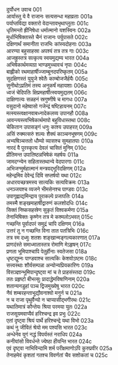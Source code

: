 दुर्योधन उवाच	001  
आर्यास्तु ये वै राजानः सत्यसन्धा महाव्रताः	001a  
पर्याप्तविद्या वक्तारो वेदान्तावभृथाप्लुताः	001c  
धृतिमन्तो ह्रीनिषेधा धर्मात्मानो यशस्विनः	002a  
मूर्धाभिषिक्तास्ते चैनं राजानः पर्युपासते	002c  
दक्षिणार्थं समानीता राजभिः कांस्यदोहनाः	003a  
आरण्या बहुसाहस्रा अपश्यं तत्र तत्र गाः	003c  
आजह्रुस्तत्र सत्कृत्य स्वयमुद्यम्य भारत	004a  
अभिषेकार्थमव्यग्रा भाण्डमुच्चावचं नृपाः	004c  
बाह्लीको रथमाहार्षीज्जाम्बूनदपरिष्कृतम्	005a  
सुदक्षिणस्तं युयुजे श्वेतैः काम्बोजजैर्हयैः	005c  
सुनीथोऽप्रतिमं तस्य अनुकर्षं महायशाः	006a  
ध्वजं चेदिपतिः क्षिप्रमहार्षीत्स्वयमुद्यतम्	006c  
दाक्षिणात्यः सन्नहनं स्रगुष्णीषे च मागधः	007a  
वसुदानो महेष्वासो गजेन्द्रं षष्टिहायनम्	007c  
मत्स्यस्त्वक्षानवाबध्नादेकलव्य उपानहौ	008a  
आवन्त्यस्त्वभिषेकार्थमापो बहुविधास्तथा	008c  
चेकितान उपासङ्गं धनुः काश्य उपाहरत्	009a  
असिं रुक्मत्सरुं शल्यः शैक्यं काञ्चनभूषणम्	009c  
अभ्यषिञ्चत्ततो धौम्यो व्यासश्च सुमहातपाः	010a  
नारदं वै पुरस्कृत्य देवलं चासितं मुनिम्	010c  
प्रीतिमन्त उपातिष्ठन्नभिषेकं महर्षयः	011a  
जामदग्न्येन सहितास्तथान्ये वेदपारगाः	011c  
अभिजग्मुर्महात्मानं मन्त्रवद्भूरिदक्षिणम्	012a  
महेन्द्रमिव देवेन्द्रं दिवि सप्तर्षयो यथा	012c  
अधारयच्छत्रमस्य सात्यकिः सत्यविक्रमः	013a  
धनञ्जयश्च व्यजने भीमसेनश्च पाण्डवः	013c  
उपागृह्णाद्यमिन्द्राय पुराकल्पे प्रजापतिः	014a  
तमस्मै शङ्खमाहार्षीद्वारुणं कलशोदधिः	014c  
सिक्तं निष्कसहस्रेण सुकृतं विश्वकर्मणा	015a  
तेनाभिषिक्तः कृष्णेन तत्र मे कश्मलोऽभवत्	015c  
गच्छन्ति पूर्वादपरं समुद्रं चापि दक्षिणम्	016a  
उत्तरं तु न गच्छन्ति विना तात पतत्रिभिः	016c  
तत्र स्म दध्मुः शतशः शङ्खान्मङ्गल्यकारणात्	017a  
प्राणदंस्ते समाध्मातास्तत्र रोमाणि मेऽहृषन्	017c  
प्रणता भूमिपाश्चापि पेतुर्हीनाः स्वतेजसा	018a  
धृष्टद्युम्नः पाण्डवाश्च सात्यकिः केशवोऽष्टमः	018c  
सत्त्वस्थाः शौर्यसम्पन्ना अन्योन्यप्रियकारिणः	019a  
विसञ्ज्ञान्भूमिपान्दृष्ट्वा मां च ते प्राहसंस्तदा	019c  
ततः प्रहृष्टो बीभत्सुः प्रादाद्धेमविषाणिनाम्	020a  
शतान्यनडुहां पञ्च द्विजमुख्येषु भारत	020c  
नैवं शम्बरहन्ताभूद्यौवनाश्वो मनुर्न च	021a  
न च राजा पृथुर्वैन्यो न चाप्यासीद्भगीरथः	021c  
यथातिमात्रं कौन्तेयः श्रिया परमया युतः	022a  
राजसूयमवाप्यैवं हरिश्चन्द्र इव प्रभुः	022c  
एतां दृष्ट्वा श्रियं पार्थे हरिश्चन्द्रे यथा विभो	023a  
कथं नु जीवितं श्रेयो मम पश्यसि भारत	023c  
अन्धेनेव युगं नद्धं विपर्यस्तं नराधिप	024a  
कनीयांसो विवर्धन्ते ज्येष्ठा हीयन्ति भारत	024c  
एवं दृष्ट्वा नाभिविन्दामि शर्म परीक्षमाणोऽपि कुरुप्रवीर	025a  
तेनाहमेवं कृशतां गतश्च विवर्णतां चैव सशोकतां च	025c  
